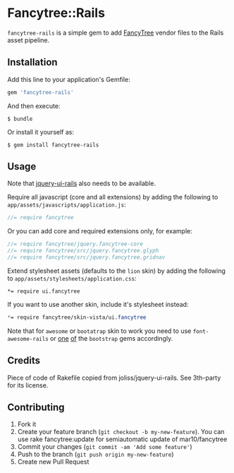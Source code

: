 # Fancytree::Rails

`fancytree-rails` is a simple gem to add [FancyTree](https://github.com/mar10/fancytree) vendor files to the
Rails asset pipeline.

## Installation

Add this line to your application's Gemfile:

```ruby
gem 'fancytree-rails'
```

And then execute:

    $ bundle

Or install it yourself as:

    $ gem install fancytree-rails

## Usage

Note that [jquery-ui-rails](https://github.com/joliss/jquery-ui-rails) also needs to be available.

Require all javascript (core and all extensions) by adding the following to `app/assets/javascripts/application.js`:

```js
//= require fancytree
```

Or you can add core and required extensions only, for example:
```js
//= require fancytree/jquery.fancytree-core
//= require fancytree/src/jquery.fancytree.glyph
//= require fancytree/src/jquery.fancytree.gridnav
```

Extend stylesheet assets (defaults to the `lion` skin) by adding the following to `app/assets/stylesheets/application.css`:

```
*= require ui.fancytree
```

If you want to use another skin, include it's stylesheet instead:
```css
*= require fancytree/skin-vista/ui.fancytree
```

Note that for `awesome` or `bootatrap` skin to work you need to use `font-awesome-rails` or [one](https://github.com/twbs/bootstrap-sass) [of](https://github.com/seyhunak/twitter-bootstrap-rails) the `bootstrap` gems accordingly.

## Credits

Piece of code of Rakefile copied from joliss/jquery-ui-rails. See
3th-party for its license.

## Contributing

1. Fork it
2. Create your feature branch (`git checkout -b my-new-feature`). You
   can use rake fancytree:update for semiautomatic update of mar10/fancytree
3. Commit your changes (`git commit -am 'Add some feature'`)
4. Push to the branch (`git push origin my-new-feature`)
5. Create new Pull Request
